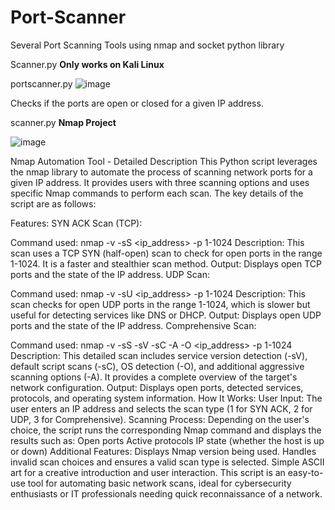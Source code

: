 # Port-Scanner
Several Port Scanning Tools using nmap and socket python library 

Scanner.py **Only works on Kali Linux** 


portscanner.py 
![image](https://github.com/user-attachments/assets/2f7312ed-df1a-4568-ab15-70dbe0a903d9)
<p>Checks if the ports are open or closed for a given IP address.</p>


scanner.py **Nmap Project**

![image](https://github.com/user-attachments/assets/ef8a535c-726c-4c39-8e59-e00e9d2a1a83)

Nmap Automation Tool - Detailed Description
This Python script leverages the nmap library to automate the process of scanning network ports for a given IP address. It provides users with three scanning options and uses specific Nmap commands to perform each scan. The key details of the script are as follows:

Features:
SYN ACK Scan (TCP):

Command used: nmap -v -sS <ip_address> -p 1-1024
Description: This scan uses a TCP SYN (half-open) scan to check for open ports in the range 1-1024. It is a faster and stealthier scan method.
Output: Displays open TCP ports and the state of the IP address.
UDP Scan:

Command used: nmap -v -sU <ip_address> -p 1-1024
Description: This scan checks for open UDP ports in the range 1-1024, which is slower but useful for detecting services like DNS or DHCP.
Output: Displays open UDP ports and the state of the IP address.
Comprehensive Scan:

Command used: nmap -v -sS -sV -sC -A -O <ip_address> -p 1-1024
Description: This detailed scan includes service version detection (-sV), default script scans (-sC), OS detection (-O), and additional aggressive scanning options (-A). It provides a complete overview of the target's network configuration.
Output: Displays open ports, detected services, protocols, and operating system information.
How It Works:
User Input: The user enters an IP address and selects the scan type (1 for SYN ACK, 2 for UDP, 3 for Comprehensive).
Scanning Process: Depending on the user's choice, the script runs the corresponding Nmap command and displays the results such as:
Open ports
Active protocols
IP state (whether the host is up or down)
Additional Features:
Displays Nmap version being used.
Handles invalid scan choices and ensures a valid scan type is selected.
Simple ASCII art for a creative introduction and user interaction.
This script is an easy-to-use tool for automating basic network scans, ideal for cybersecurity enthusiasts or IT professionals needing quick reconnaissance of a network.
